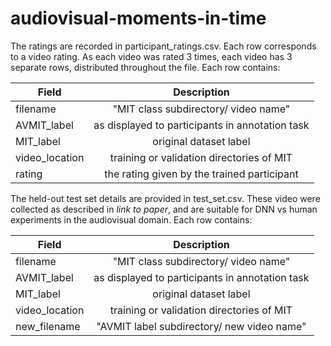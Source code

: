 # audiovisual-moments-in-time

The ratings are recorded in participant_ratings.csv. Each row corresponds to a video rating. As each video was 
rated 3 times, each video has 3 separate rows, distributed throughout the file. Each row contains:

| Field          | Description                                     |
| -------------- |:-----------------------------------------------:|
| filename       | "MIT class subdirectory/ video name"            |
| AVMIT_label    | as displayed to participants in annotation task |
| MIT_label      | original dataset label                          |
| video_location | training or validation directories of MIT       |
| rating         | the rating given by the trained participant     |

The held-out test set details are provided in test_set.csv. These video were collected as described in 
*link to paper*, and are suitable for DNN vs human experiments in the audiovisual domain. Each row contains:

| Field          | Description                                     |
| -------------- |:-----------------------------------------------:|
| filename       | "MIT class subdirectory/ video name"            |
| AVMIT_label    | as displayed to participants in annotation task |
| MIT_label      | original dataset label                          |
| video_location | training or validation directories of MIT       |
| new_filename   | "AVMIT label subdirectory/ new video name"      |

